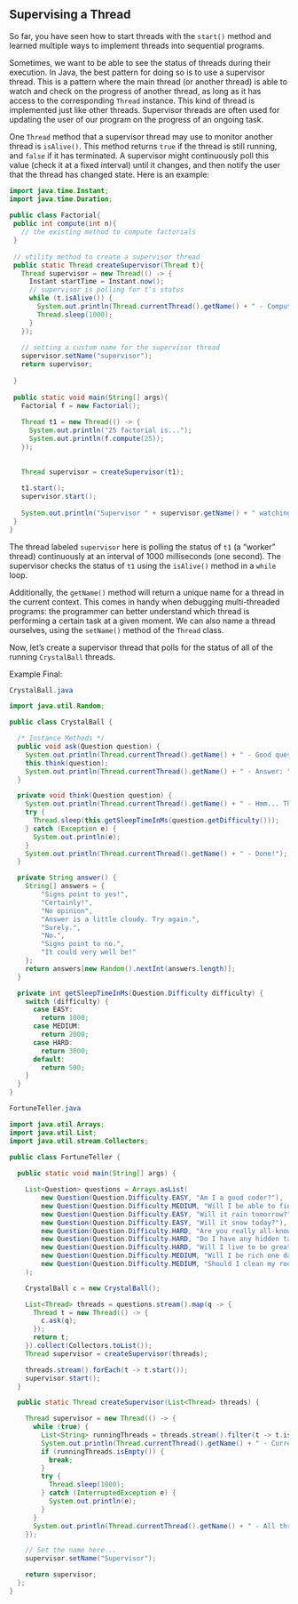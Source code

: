 ## Supervising a Thread

So far, you have seen how to start threads with the `start()` method and learned multiple ways to implement threads into sequential programs.

Sometimes, we want to be able to see the status of threads during their execution. In Java, the best pattern for doing so is to use a supervisor thread. This is a pattern where the main thread (or another thread) is able to watch and check on the progress of another thread, as long as it has access to the corresponding `Thread` instance. This kind of thread is implemented just like other threads. Supervisor threads are often used for updating the user of our program on the progress of an ongoing task.

One `Thread` method that a supervisor thread may use to monitor another thread is `isAlive()`. This method returns `true` if the thread is still running, and `false` if it has terminated. A supervisor might continuously poll this value (check it at a fixed interval) until it changes, and then notify the user that the thread has changed state. Here is an example:

```java
import java.time.Instant;
import java.time.Duration;
 
public class Factorial{
 public int compute(int n){
   // the existing method to compute factorials
 }
 
 // utility method to create a supervisor thread
 public static Thread createSupervisor(Thread t){
   Thread supervisor = new Thread(() -> {
     Instant startTime = Instant.now();
     // supervisor is polling for t's status
     while (t.isAlive()) {
       System.out.println(Thread.currentThread().getName() + " - Computation still running...");
       Thread.sleep(1000);
     }
   });
 
   // setting a custom name for the supervisor thread
   supervisor.setName("supervisor");
   return supervisor;
 
 }
 
 public static void main(String[] args){
   Factorial f = new Factorial();
 
   Thread t1 = new Thread(() -> {
     System.out.println("25 factorial is...");
     System.out.println(f.compute(25));
   });
 
 
   Thread supervisor = createSupervisor(t1);
 
   t1.start();
   supervisor.start();
 
   System.out.println("Supervisor " + supervisor.getName() + " watching worker " + t1.getName());
 }
}
```

The thread labeled `supervisor` here is polling the status of `t1` (a “worker” thread) continuously at an interval of 1000 milliseconds (one second). The supervisor checks the status of `t1` using the `isAlive()` method in a `while` loop.

Additionally, the `getName()` method will return a unique name for a thread in the current context. This comes in handy when debugging multi-threaded programs: the programmer can better understand which thread is performing a certain task at a given moment. We can also name a thread ourselves, using the `setName()` method of the `Thread` class.

Now, let’s create a supervisor thread that polls for the status of all of the running `CrystalBall` threads.

Example Final:
```java
CrystalBall.java

import java.util.Random;

public class CrystalBall {

  /* Instance Methods */
  public void ask(Question question) {
    System.out.println(Thread.currentThread().getName() + " - Good question! You asked: " + question.getQuestion());
    this.think(question);
    System.out.println(Thread.currentThread().getName() + " - Answer: " + this.answer());
  }

  private void think(Question question) {
    System.out.println(Thread.currentThread().getName() + " - Hmm... Thinking");
    try {
      Thread.sleep(this.getSleepTimeInMs(question.getDifficulty()));
    } catch (Exception e) {
      System.out.println(e);
    }
    System.out.println(Thread.currentThread().getName() + " - Done!");
  }

  private String answer() {
    String[] answers = {
        "Signs point to yes!",
        "Certainly!",
        "No opinion",
        "Answer is a little cloudy. Try again.",
        "Surely.",
        "No.",
        "Signs point to no.",
        "It could very well be!"
    };
    return answers[new Random().nextInt(answers.length)];
  }

  private int getSleepTimeInMs(Question.Difficulty difficulty) {
    switch (difficulty) {
      case EASY:
        return 1000;
      case MEDIUM:
        return 2000;
      case HARD:
        return 3000;
      default:
        return 500;
    }
  }
}
```

```java
FortuneTeller.java

import java.util.Arrays;
import java.util.List;
import java.util.stream.Collectors;

public class FortuneTeller {
  
  public static void main(String[] args) {

    List<Question> questions = Arrays.asList(
        new Question(Question.Difficulty.EASY, "Am I a good coder?"),
        new Question(Question.Difficulty.MEDIUM, "Will I be able to finish this course?"),
        new Question(Question.Difficulty.EASY, "Will it rain tomorrow?"),
        new Question(Question.Difficulty.EASY, "Will it snow today?"),
        new Question(Question.Difficulty.HARD, "Are you really all-knowing?"),
        new Question(Question.Difficulty.HARD, "Do I have any hidden talents?"),
        new Question(Question.Difficulty.HARD, "Will I live to be greater than 100 years old?"),
        new Question(Question.Difficulty.MEDIUM, "Will I be rich one day?"),
        new Question(Question.Difficulty.MEDIUM, "Should I clean my room?")
    );

    CrystalBall c = new CrystalBall();

    List<Thread> threads = questions.stream().map(q -> {
      Thread t = new Thread(() -> {
        c.ask(q);
      });
      return t;
    }).collect(Collectors.toList());
    Thread supervisor = createSupervisor(threads);

    threads.stream().forEach(t -> t.start());
    supervisor.start();
  }

  public static Thread createSupervisor(List<Thread> threads) {

    Thread supervisor = new Thread(() -> {
      while (true) {
        List<String> runningThreads = threads.stream().filter(t -> t.isAlive()).map(t -> t.getName()).collect(Collectors.toList());
        System.out.println(Thread.currentThread().getName() + " - Currently running threads: " + runningThreads);
        if (runningThreads.isEmpty()) {
          break;
        }
        try {
          Thread.sleep(1000);
        } catch (InterruptedException e) {
          System.out.println(e);
        }
      }
      System.out.println(Thread.currentThread().getName() + " - All threads completed!");
    });

    // Set the name here...
    supervisor.setName("Supervisor");

    return supervisor;
  };
}
```